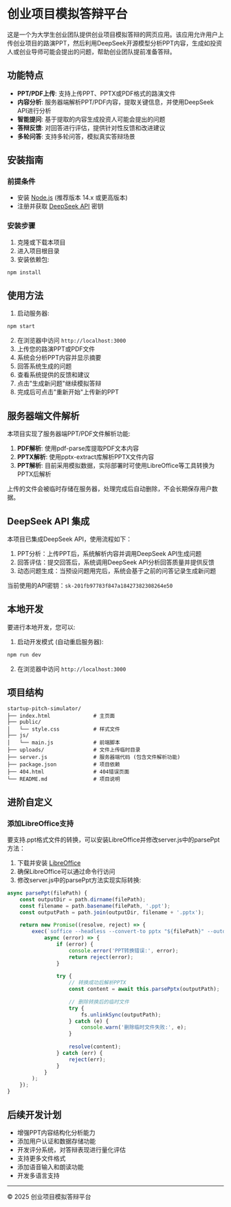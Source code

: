 # 创业项目模拟答辩平台

这是一个为大学生创业团队提供创业项目模拟答辩的网页应用。该应用允许用户上传创业项目的路演PPT，然后利用DeepSeek开源模型分析PPT内容，生成如投资人或创业导师可能会提出的问题，帮助创业团队提前准备答辩。

## 功能特点

- **PPT/PDF上传**: 支持上传PPT、PPTX或PDF格式的路演文件
- **内容分析**: 服务器端解析PPT/PDF内容，提取关键信息，并使用DeepSeek API进行分析
- **智能提问**: 基于提取的内容生成投资人可能会提出的问题
- **答辩反馈**: 对回答进行评估，提供针对性反馈和改进建议
- **多轮问答**: 支持多轮问答，模拟真实答辩场景

## 安装指南

### 前提条件

- 安装 [Node.js](https://nodejs.org/) (推荐版本 14.x 或更高版本)
- 注册并获取 [DeepSeek API](https://api-docs.deepseek.com/zh-cn/) 密钥

### 安装步骤

1. 克隆或下载本项目
2. 进入项目根目录
3. 安装依赖包:

```bash
npm install
```

## 使用方法

1. 启动服务器:

```bash
npm start
```

2. 在浏览器中访问 `http://localhost:3000`
3. 上传您的路演PPT或PDF文件
4. 系统会分析PPT内容并显示摘要
5. 回答系统生成的问题
6. 查看系统提供的反馈和建议
7. 点击"生成新问题"继续模拟答辩
8. 完成后可点击"重新开始"上传新的PPT

## 服务器端文件解析

本项目实现了服务器端PPT/PDF文件解析功能:

1. **PDF解析**: 使用pdf-parse库提取PDF文本内容
2. **PPTX解析**: 使用pptx-extract库解析PPTX文件内容
3. **PPT解析**: 目前采用模拟数据，实际部署时可使用LibreOffice等工具转换为PPTX后解析

上传的文件会被临时存储在服务器，处理完成后自动删除，不会长期保存用户数据。

## DeepSeek API 集成

本项目已集成DeepSeek API，使用流程如下：

1. PPT分析：上传PPT后，系统解析内容并调用DeepSeek API生成问题
2. 回答评估：提交回答后，系统调用DeepSeek API分析回答质量并提供反馈
3. 动态问题生成：当预设问题用完后，系统会基于之前的问答记录生成新问题

当前使用的API密钥：`sk-201fb97783f847a18427382308264e50`

## 本地开发

要进行本地开发，您可以:

1. 启动开发模式 (自动重启服务器): 
```bash
npm run dev
```

2. 在浏览器中访问 `http://localhost:3000`

## 项目结构

```
startup-pitch-simulator/
├── index.html              # 主页面
├── public/
│   └── style.css           # 样式文件
├── js/
│   └── main.js             # 前端脚本
├── uploads/                # 文件上传临时目录
├── server.js               # 服务器端代码 (包含文件解析功能)
├── package.json            # 项目依赖
├── 404.html                # 404错误页面
└── README.md               # 项目说明
```

## 进阶自定义

### 添加LibreOffice支持

要支持.ppt格式文件的转换，可以安装LibreOffice并修改server.js中的parsePpt方法：

1. 下载并安装 [LibreOffice](https://www.libreoffice.org/)
2. 确保LibreOffice可以通过命令行访问
3. 修改server.js中的parsePpt方法实现实际转换:

```javascript
async parsePpt(filePath) {
    const outputDir = path.dirname(filePath);
    const filename = path.basename(filePath, '.ppt');
    const outputPath = path.join(outputDir, filename + '.pptx');
    
    return new Promise((resolve, reject) => {
        exec(`soffice --headless --convert-to pptx "${filePath}" --outdir "${outputDir}"`, 
            async (error) => {
                if (error) {
                    console.error('PPT转换错误:', error);
                    return reject(error);
                }
                
                try {
                    // 转换成功后解析PPTX
                    const content = await this.parsePptx(outputPath);
                    
                    // 删除转换后的临时文件
                    try {
                        fs.unlinkSync(outputPath);
                    } catch (e) {
                        console.warn('删除临时文件失败:', e);
                    }
                    
                    resolve(content);
                } catch (err) {
                    reject(err);
                }
            }
        );
    });
}
```

## 后续开发计划

- 增强PPT内容结构化分析能力
- 添加用户认证和数据存储功能
- 开发评分系统，对答辩表现进行量化评估
- 支持更多文件格式
- 添加语音输入和朗读功能
- 开发多语言支持

---

© 2025 创业项目模拟答辩平台 